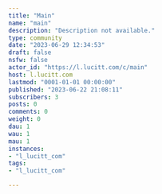 ```yaml
---
title: "Main" 
name: "main"
description: "Description not available."
type: community
date: "2023-06-29 12:34:53"
draft: false
nsfw: false
actor_id: "https://l.lucitt.com/c/main"
host: l.lucitt.com
lastmod: "0001-01-01 00:00:00"
published: "2023-06-22 21:08:11"
subscribers: 3
posts: 0
comments: 0
weight: 0
dau: 1
wau: 1
mau: 1
instances:
- "l_lucitt_com"
tags: 
- "l_lucitt_com"

---
```

